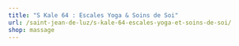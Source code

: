 ```yaml
---
title: "S Kale 64 : Escales Yoga & Soins de Soi"
url: /saint-jean-de-luz/s-kale-64-escales-yoga-et-soins-de-soi/
shop: massage
---
```

